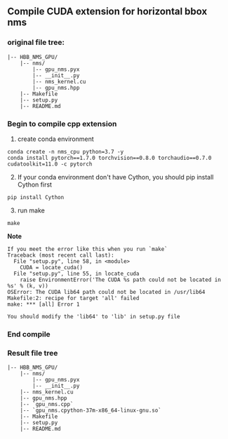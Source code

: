 ## Compile CUDA extension for horizontal bbox nms  
### original file tree:  
```
|-- HBB_NMS_GPU/
    |-- nms/
        |-- gpu_nms.pyx  
        |-- __init__.py
        |-- nms_kernel.cu
        |-- gpu_nms.hpp
    |-- Makefile  
    |-- setup.py
    |-- README.md
```
### Begin to compile cpp extension  
1. create conda environment  
```
conda create -n nms_cpu python=3.7 -y  
conda install pytorch==1.7.0 torchvision==0.8.0 torchaudio==0.7.0 cudatoolkit=11.0 -c pytorch
```
2. If your conda environment don't have Cython, you should pip install Cython first  
```
pip install Cython
```
3. run make  
```
make
```  
**Note**  
```
If you meet the error like this when you run `make`
Traceback (most recent call last):
  File "setup.py", line 58, in <module>
    CUDA = locate_cuda()
  File "setup.py", line 55, in locate_cuda
    raise EnvironmentError('The CUDA %s path could not be located in %s' % (k, v))
OSError: The CUDA lib64 path could not be located in /usr/lib64
Makefile:2: recipe for target 'all' failed
make: *** [all] Error 1

You should modify the 'lib64' to 'lib' in setup.py file
```
### End compile  
### Result file tree  
```
|-- HBB_NMS_GPU/
    |-- nms/
        |-- gpu_nms.pyx  
        |-- __init__.py
	|-- nms_kernel.cu
	|-- gpu_nms.hpp
	|-- `gpu_nms.cpp`
	|-- `gpu_nms.cpython-37m-x86_64-linux-gnu.so`
    |-- Makefile  
    |-- setup.py
    |-- README.md
```
